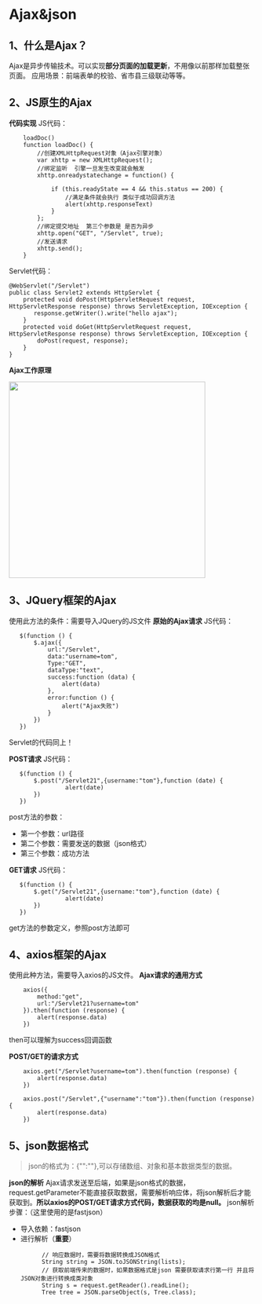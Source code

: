 # Ajax&json
## 1、什么是Ajax？
Ajax是异步传输技术。可以实现**部分页面的加载更新**，不用像以前那样加载整张页面。
    应用场景：前端表单的校验、省市县三级联动等等。
## 2、JS原生的Ajax
**代码实现**
JS代码：
```
    loadDoc()
    function loadDoc() {
        //创建XMLHttpRequest对象（Ajax引擎对象）
        var xhttp = new XMLHttpRequest();
        //绑定监听  引擎一旦发生改变就会触发
        xhttp.onreadystatechange = function() {

            if (this.readyState == 4 && this.status == 200) {
                //满足条件就会执行 类似于成功回调方法
                alert(xhttp.responseText)
            }
        };
        //绑定提交地址  第三个参数是 是否为异步
        xhttp.open("GET", "/Servlet", true);
        //发送请求
        xhttp.send();
    }
```
Servlet代码：
```
@WebServlet("/Servlet")
public class Servlet2 extends HttpServlet {
    protected void doPost(HttpServletRequest request, HttpServletResponse response) throws ServletException, IOException {
       response.getWriter().write("hello ajax");
    }
    protected void doGet(HttpServletRequest request, HttpServletResponse response) throws ServletException, IOException {
        doPost(request, response);
    }
}
```

**Ajax工作原理**

<img src="https://shopping-mlk.oss-cn-beijing.aliyuncs.com/JavaNote/Ajax/Ajax%E5%B7%A5%E4%BD%9C%E5%8E%9F%E7%90%86.jpg"   width=400px >

## 3、JQuery框架的Ajax
使用此方法的条件：需要导入JQuery的JS文件
**原始的Ajax请求**
JS代码：
```
   $(function () {
       $.ajax({
           url:"/Servlet",
           data:"username=tom",
           Type:"GET",
           dataType:"text",
           success:function (data) {
               alert(data)
           },
           error:function () {
               alert("Ajax失败")
           }
       })
   })
```
Servlet的代码同上！

**POST请求**
JS代码：
```
   $(function () {
       $.post("/Servlet21",{username:"tom"},function (date) {
                alert(date)
       })
   })
```
post方法的参数：
- 第一个参数：url路径
- 第二个参数：需要发送的数据（json格式）
- 第三个参数：成功方法

**GET请求**
JS代码：
```
   $(function () {
       $.get("/Servlet21",{username:"tom"},function (date) {
                alert(date)
       })
   })
```
get方法的参数定义，参照post方法即可
## 4、axios框架的Ajax
使用此种方法，需要导入axios的JS文件。
**Ajax请求的通用方式**
```
    axios({
        method:"get",
        url:"/Servlet21?username=tom"
    }).then(function (response) {
        alert(response.data)
    })
```
then可以理解为success回调函数

**POST/GET的请求方式**
```
    axios.get("/Servlet?username=tom").then(function (response) {
        alert(response.data)
    })

    axios.post("/Servlet",{"username":"tom"}).then(function (response) {
        alert(response.data)
    })
```

## 5、json数据格式
>json的格式为：{"":""},可以存储数组、对象和基本数据类型的数据。

**json的解析**
Ajax请求发送至后端，如果是json格式的数据，request.getParameter不能直接获取数据，需要解析响应体，将json解析后才能获取到。**所以axios的POST/GET请求方式代码，数据获取的均是null。**
json解析步骤：（这里使用的是fastjson）
- 导入依赖：fastjson
- 进行解析（**重要**）
  ```
        // 响应数据时，需要将数据转换成JSON格式
        String string = JSON.toJSONString(lists);
        // 获取前端传来的数据时，如果数据格式是json 需要获取请求行第一行 并且将JSON对象进行转换成类对象
        String s = request.getReader().readLine();
        Tree tree = JSON.parseObject(s, Tree.class);
  ```

















